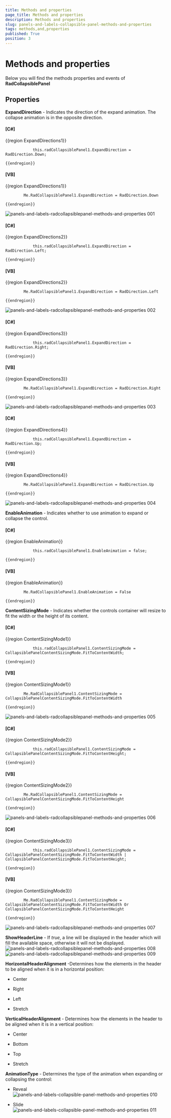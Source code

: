 ```yaml
---
title: Methods and properties
page_title: Methods and properties
description: Methods and properties
slug: panels-and-labels-collapsible-panel-methods-and-properties
tags: methods,and,properties
published: True
position: 3
---
```


# Methods and properties



Below you will find the methods properties and events of __RadCollapsiblePanel__

## Properties

__ExpandDirection__ - Indicates the direction of the expand animation. The collapse animation is in the opposite direction.
        

#### __[C#]__

{{region ExpandDirections1}}
	
	            this.radCollapsiblePanel1.ExpandDirection = RadDirection.Down;
	
	{{endregion}}



#### __[VB]__

{{region ExpandDirections1}}
	
	        Me.RadCollapsiblePanel1.ExpandDirection = RadDirection.Down
	
	{{endregion}}

![panels-and-labels-radcollapsiblepanel-methods-and-properties 001](images/panels-and-labels-radcollapsiblepanel-methods-and-properties001.png)

#### __[C#]__

{{region ExpandDirections2}}
	
	            this.radCollapsiblePanel1.ExpandDirection = RadDirection.Left;
	
	{{endregion}}



#### __[VB]__

{{region ExpandDirections2}}
	
	        Me.RadCollapsiblePanel1.ExpandDirection = RadDirection.Left
	
	{{endregion}}

![panels-and-labels-radcollapsiblepanel-methods-and-properties 002](images/panels-and-labels-radcollapsiblepanel-methods-and-properties002.png)

#### __[C#]__

{{region ExpandDirections3}}
	
	            this.radCollapsiblePanel1.ExpandDirection = RadDirection.Right;
	
	{{endregion}}



#### __[VB]__

{{region ExpandDirections3}}
	
	        Me.RadCollapsiblePanel1.ExpandDirection = RadDirection.Right
	
	{{endregion}}

![panels-and-labels-radcollapsiblepanel-methods-and-properties 003](images/panels-and-labels-radcollapsiblepanel-methods-and-properties003.png)

#### __[C#]__

{{region ExpandDirections4}}
	
	            this.radCollapsiblePanel1.ExpandDirection = RadDirection.Up;
	
	{{endregion}}



#### __[VB]__

{{region ExpandDirections4}}
	
	        Me.RadCollapsiblePanel1.ExpandDirection = RadDirection.Up
	
	{{endregion}}

![panels-and-labels-radcollapsiblepanel-methods-and-properties 004](images/panels-and-labels-radcollapsiblepanel-methods-and-properties004.png)

__EnableAnimation__ - Indicates whether to use animation to expand or collapse the control.
        

#### __[C#]__

{{region EnableAnimation}}
	
	            this.radCollapsiblePanel1.EnableAnimation = false;
	
	{{endregion}}



#### __[VB]__

{{region EnableAnimation}}
	
	        Me.RadCollapsiblePanel1.EnableAnimation = False
	
	{{endregion}}



__ContentSizingMode__ -  Indicates whether the controls container will resize to fit the width or the height of its content.
        

#### __[C#]__

{{region ContentSizingMode1}}
	
	            this.radCollapsiblePanel1.ContentSizingMode = CollapsiblePanelContentSizingMode.FitToContentWidth;
	
	{{endregion}}



#### __[VB]__

{{region ContentSizingMode1}}
	
	        Me.RadCollapsiblePanel1.ContentSizingMode = CollapsiblePanelContentSizingMode.FitToContentWidth
	
	{{endregion}}

![panels-and-labels-radcollapsiblepanel-methods-and-properties 005](images/panels-and-labels-radcollapsiblepanel-methods-and-properties005.png)

#### __[C#]__

{{region ContentSizingMode2}}
	
	            this.radCollapsiblePanel1.ContentSizingMode = CollapsiblePanelContentSizingMode.FitToContentHeight;
	
	{{endregion}}



#### __[VB]__

{{region ContentSizingMode2}}
	
	        Me.RadCollapsiblePanel1.ContentSizingMode = CollapsiblePanelContentSizingMode.FitToContentHeight
	
	{{endregion}}

![panels-and-labels-radcollapsiblepanel-methods-and-properties 006](images/panels-and-labels-radcollapsiblepanel-methods-and-properties006.png)

#### __[C#]__

{{region ContentSizingMode3}}
	
	            this.radCollapsiblePanel1.ContentSizingMode = CollapsiblePanelContentSizingMode.FitToContentWidth | CollapsiblePanelContentSizingMode.FitToContentHeight;
	
	{{endregion}}



#### __[VB]__

{{region ContentSizingMode3}}
	
	        Me.RadCollapsiblePanel1.ContentSizingMode = CollapsiblePanelContentSizingMode.FitToContentWidth Or CollapsiblePanelContentSizingMode.FitToContentHeight
	
	{{endregion}}

![panels-and-labels-radcollapsiblepanel-methods-and-properties 007](images/panels-and-labels-radcollapsiblepanel-methods-and-properties007.png)

__ShowHeaderLine__ - If *true*, a line will be displayed in the header which will fill the available space, otherwise it will not be displayed.
        ![panels-and-labels-radcollapsiblepanel-methods-and-properties 008](images/panels-and-labels-radcollapsiblepanel-methods-and-properties008.png)![panels-and-labels-radcollapsiblepanel-methods-and-properties 009](images/panels-and-labels-radcollapsiblepanel-methods-and-properties009.png)

__HorizontalHeaderAlignment__ -Determines how the elements in the header to be aligned when it is in a horizontal position:
        

* Center
            

* Right
            

* Left
            

* Stretch
            

__VerticalHeaderAlignment__ - Determines how the elements in the header to be aligned when it is in a vertical position:
        

* Center
            

* Bottom
            

* Top
            

* Stretch
            

__AnimationType__ - Determines the type of the animation when expanding or collapsing the control:
        

* Reveal
            ![panels-and-labels-collapsible-panel-methods-and-properties 010](images/panels-and-labels-collapsible-panel-methods-and-properties010.gif)

* Slide
            ![panels-and-labels-collapsible-panel-methods-and-properties 011](images/panels-and-labels-collapsible-panel-methods-and-properties011.gif)
